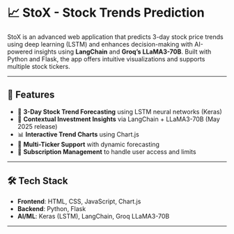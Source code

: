 # 📈 StoX - Stock Trends Prediction

StoX is an advanced web application that predicts 3-day stock price trends using deep learning (LSTM) and enhances decision-making with AI-powered insights using **LangChain** and **Groq’s LLaMA3-70B**. Built with Python and Flask, the app offers intuitive visualizations and supports multiple stock tickers.

---

## 🚀 Features

- 🔮 **3-Day Stock Trend Forecasting** using LSTM neural networks (Keras)
- 💬 **Contextual Investment Insights** via LangChain + LLaMA3-70B (May 2025 release)
- 📊 **Interactive Trend Charts** using Chart.js
- 🧠 **Multi-Ticker Support** with dynamic forecasting
- 🔐 **Subscription Management** to handle user access and limits

---

## 🛠️ Tech Stack

- **Frontend**: HTML, CSS, JavaScript, Chart.js  
- **Backend**: Python, Flask  
- **AI/ML**: Keras (LSTM), LangChain, Groq LLaMA3-70B  

---


